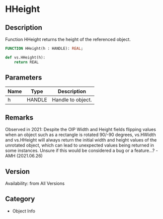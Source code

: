 # HHeight

## Description
Function HHeight returns the height of the referenced object.

```pascal
FUNCTION HHeight(h : HANDLE): REAL;
```

```python
def vs.HHeight(h):
    return REAL
```

## Parameters
|Name|Type|Description|
|---|---|---|
|h|HANDLE|Handle to object.|

## Remarks
Observed in 2021: Despite the OIP Width and Height fields flipping values when an object such as a rectangle is rotated 90/-90 degrees, vs.HWidth and vs.HHeight will always return the initial width and height values of the unrotated object, which can lead to unexpected values being returned in some instances. Unsure if this would be considered a bug or a feature...? -AMH (2021.06.26)

## Version
Availability: from All Versions

## Category
* Object Info

